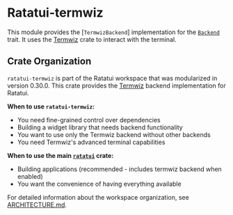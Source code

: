 # Ratatui-termwiz

<!-- cargo-rdme start -->

This module provides the [`TermwizBackend`] implementation for the [`Backend`] trait. It uses
the [Termwiz] crate to interact with the terminal.

[`Backend`]: trait.Backend.html
[Termwiz]: https://crates.io/crates/termwiz

## Crate Organization

`ratatui-termwiz` is part of the Ratatui workspace that was modularized in version 0.30.0.
This crate provides the [Termwiz] backend implementation for Ratatui.

**When to use `ratatui-termwiz`:**

- You need fine-grained control over dependencies
- Building a widget library that needs backend functionality
- You want to use only the Termwiz backend without other backends
- You need Termwiz's advanced terminal capabilities

**When to use the main [`ratatui`] crate:**

- Building applications (recommended - includes termwiz backend when enabled)
- You want the convenience of having everything available

For detailed information about the workspace organization, see [ARCHITECTURE.md].

[`ratatui`]: https://crates.io/crates/ratatui
[ARCHITECTURE.md]: https://github.com/ratatui/ratatui/blob/main/ARCHITECTURE.md

<!-- cargo-rdme end -->
